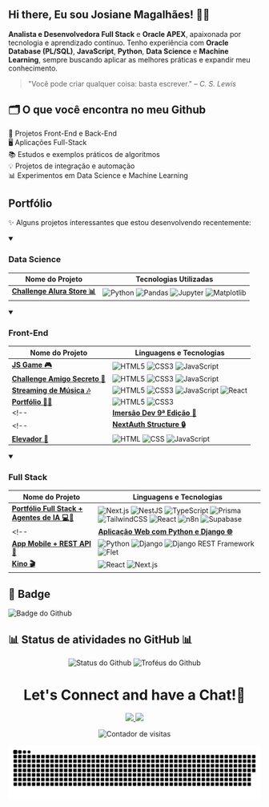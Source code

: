 ## Hi there, Eu sou Josiane Magalhães! 👩‍💻

**Analista e Desenvolvedora Full Stack** e **Oracle APEX**, apaixonada por tecnologia e aprendizado contínuo. Tenho experiência com **Oracle Database (PL/SQL)**, **JavaScript**, **Python**, **Data Science** e **Machine Learning**, sempre buscando aplicar as melhores práticas e expandir meu conhecimento.

> ⁠"Você pode criar qualquer coisa: basta escrever." – *C. S. Lewis*

## 🗂️ O que você encontra no meu Github

🚀 Projetos Front-End e Back-End  
🖥️ Aplicações Full-Stack  
📚 Estudos e exemplos práticos de algoritmos  
💡 Projetos de integração e automação  
📊 Experimentos em Data Science e Machine Learning

## Portfólio

✨ Alguns projetos interessantes que estou desenvolvendo recentemente:

<details open>
  <summary><h3>Data Science</h3></summary>
  
  | Nome do Projeto | Tecnologias Utilizadas |
  |------|-------|
  | **[Challenge Alura Store 📊](https://github.com/JosianeCMagalhaes/challenge-alura-store-data-science)** | ![Python](https://img.shields.io/badge/-Python-3776AB?style=flat-square&logo=python&logoColor=white) ![Pandas](https://img.shields.io/badge/-Pandas-150458?style=flat-square&logo=pandas&logoColor=white) ![Jupyter](https://img.shields.io/badge/-Jupyter-F37626?style=flat-square&logo=jupyter&logoColor=white) ![Matplotlib](https://img.shields.io/badge/-Matplotlib-11557C?style=flat-square) |

</details>

<details open>
  <summary><h3>Front-End</h3></summary>
  
  | Nome do Projeto | Linguagens e Tecnologias |
  |------|-------|
  | **[JS Game 🎮](https://github.com/JosianeCMagalhaes/js-game)** | ![HTML5](https://img.shields.io/badge/-HTML5-E34F26?style=flat-square&logo=html5&logoColor=white) ![CSS3](https://img.shields.io/badge/-CSS3-1572B6?style=flat-square&logo=css3&logoColor=white) ![JavaScript](https://img.shields.io/badge/-JavaScript-F7DF1E?style=flat-square&logo=javascript&logoColor=black) |
  | **[Challenge Amigo Secreto 🎁](https://github.com/JosianeCMagalhaes/challenge-amigo-secreto)** | ![HTML5](https://img.shields.io/badge/-HTML5-E34F26?style=flat-square&logo=html5&logoColor=white) ![CSS3](https://img.shields.io/badge/-CSS3-1572B6?style=flat-square&logo=css3&logoColor=white) ![JavaScript](https://img.shields.io/badge/-JavaScript-F7DF1E?style=flat-square&logo=javascript&logoColor=black) |
  | **[Streaming de Música 🎶](https://github.com/JosianeCMagalhaes/streaming-de-musica)** | ![HTML5](https://img.shields.io/badge/-HTML5-E34F26?style=flat-square&logo=html5&logoColor=white) ![CSS3](https://img.shields.io/badge/-CSS3-1572B6?style=flat-square&logo=css3&logoColor=white) ![JavaScript](https://img.shields.io/badge/-JavaScript-F7DF1E?style=flat-square&logo=javascript&logoColor=black) ![React](https://img.shields.io/badge/-React-61DAFB?style=flat-square&logo=react&logoColor=black) |
  | **[Portfólio 👩‍💻](https://github.com/JosianeCMagalhaes/portfolio)** | ![HTML5](https://img.shields.io/badge/-HTML5-E34F26?style=flat-square&logo=html5&logoColor=white) ![CSS3](https://img.shields.io/badge/-CSS3-1572B6?style=flat-square&logo=css3&logoColor=white) |
  <!--| **[Imersão Dev 9ª Edição 🤿](https://github.com/JosianeCMagalhaes/imersao_dev_9)** | ![HTML](https://img.shields.io/badge/HTML-E34F26?style=flat-square&logo=html5&logoColor=white) ![CSS](https://img.shields.io/badge/CSS-1572B6?style=flat-square&logo=css3&logoColor=white) ![JavaScript](https://img.shields.io/badge/JavaScript-F7DF1E?style=flat-square&logo=javascript&logoColor=black) |-->
  <!--| **[NextAuth Structure 🔒](https://github.com/JosianeCMagalhaes/next-auth-structure)** | ![Next.js](https://img.shields.io/badge/-Next.js-000000?style=flat-square&logo=nextdotjs&logoColor=white) ![NextAuth.js](https://img.shields.io/badge/-NextAuth.js-000000?style=flat-square&logo=auth0&logoColor=white) ![JWT](https://img.shields.io/badge/-JWT-000000?style=flat-square&logo=jsonwebtokens&logoColor=white) ![React](https://img.shields.io/badge/-React-61DAFB?style=flat-square&logo=react&logoColor=black) ![TypeScript](https://img.shields.io/badge/-TypeScript-3178C6?style=flat-square&logo=typescript&logoColor=white)
  | **[Elevador 🏢](https://github.com/JosianeCMagalhaes/elevador)** | ![HTML](https://img.shields.io/badge/-HTML-E34F26?style=flat-square&logo=html5&logoColor=white) ![CSS](https://img.shields.io/badge/-CSS-1572B6?style=flat-square&logo=css3&logoColor=white) ![JavaScript](https://img.shields.io/badge/-JavaScript-F7DF1E?style=flat-square&logo=javascript&logoColor=black) |-->

</details>

<!--details open>  
  <summary><h3>Back-End</h3></summary>  
  
  | Nome do Projeto | Linguagens e Tecnologias |
  |------|-------|
  | **[Controle de Finanças Pessoais 📊](https://github.com/JosianeCMagalhaes/controle-de-financas-pessoais)** | ![Python](https://img.shields.io/badge/Python-3776AB?style=flat-square&logo=python&logoColor=FFD43B) |
  | **[Desenvolvimento de uma REST API ⚙️](https://github.com/JosianeCMagalhaes/rest-api)** | ![Python](https://img.shields.io/badge/Python-3776AB?style=flat-square&logo=python&logoColor=FFD43B) ![Django](https://img.shields.io/badge/-Django-092E20?style=flat-square&logo=django&logoColor=white) ![Django REST Framework](https://img.shields.io/badge/-DRF-092E20?style=flat-square&logo=django&logoColor=white) |
  | **[FinTrack API 💰](https://github.com/JosianeCMagalhaes/fintrack-api)** | ![Node.js](https://img.shields.io/badge/-Node.js-339933?style=flat-square&logo=nodedotjs&logoColor=white) ![Express.js](https://img.shields.io/badge/-Express.js-000000?style=flat-square&logo=express&logoColor=white) ![PostgreSQL](https://img.shields.io/badge/-PostgreSQL-336791?style=flat-square&logo=postgresql&logoColor=white) ![Knex.js](https://img.shields.io/badge/-Knex.js-ff6600?style=flat-square&logo=knex&logoColor=white) ![Passport.js](https://img.shields.io/badge/-Passport.js-34E27A?style=flat-square&logo=passport&logoColor=white) ![JWT](https://img.shields.io/badge/-JWT-000000?style=flat-square&logo=jsonwebtokens&logoColor=white) ![Jest](https://img.shields.io/badge/-Jest-C21325?style=flat-square&logo=jest&logoColor=white)
  | **[FizzBuzz 📂](https://github.com/JosianeCMagalhaes/fizzbuzz)** | ![Elixir](https://img.shields.io/badge/-Elixir-4B275F?style=flat-square&logo=elixir&logoColor=white) ![Manipulação de Arquivos](https://img.shields.io/badge/-Manipulação%20de%20Arquivos-blueviolet?style=flat-square)
  | **[EXmon 🎮](https://github.com/JosianeCMagalhaes/exmon)** | ![Elixir](https://img.shields.io/badge/-Elixir-4B275F?style=flat-square&logo=elixir&logoColor=white) ![Jogo baseado em turnos](https://img.shields.io/badge/-Jogo%20Baseado%20em%20Turnos-yellowgreen?style=flat-square) ![Phoenix](https://img.shields.io/badge/-Phoenix-FF6600?style=flat-square&logo=phoenix&logoColor=white) ![Ecto](https://img.shields.io/badge/-Ecto-007ACC?style=flat-square) ![Tesla](https://img.shields.io/badge/-Tesla-00A3E0?style=flat-square) ![Mox](https://img.shields.io/badge/-Mox-6C757D?style=flat-square) ![Bypass](https://img.shields.io/badge/-Bypass-A020F0?style=flat-square) ![Fly.io](https://img.shields.io/badge/-Fly.io-008ECC?style=flat-square&logo=flydotio&logoColor=white)
  | **[Twix 🌐](https://github.com/JosianeCMagalhaes/twix)** | ![Elixir](https://img.shields.io/badge/-Elixir-4B275F?style=flat-square&logo=elixir&logoColor=white) ![GraphQL](https://img.shields.io/badge/-GraphQL-E10098?style=flat-square&logo=graphql&logoColor=white) ![Phoenix](https://img.shields.io/badge/-Phoenix-FF6600?style=flat-square&logo=phoenix&logoColor=white) ![Absinthe](https://img.shields.io/badge/-Absinthe-2F855A?style=flat-square) ![Subscriptions](https://img.shields.io/badge/-Subscriptions-FF4500?style=flat-square) ![Ecto](https://img.shields.io/badge/-Ecto-007ACC?style=flat-square) ![LiveView](https://img.shields.io/badge/-LiveView-005F87?style=flat-square) ![Fly.io](https://img.shields.io/badge/-Fly.io-008ECC?style=flat-square&logo=flydotio&logoColor=white)
  | **[Sorteio 🎲](https://github.com/JosianeCMagalhaes/sorteio)** | ![TypeScript](https://img.shields.io/badge/-TypeScript-3178C6?style=flat-square&logo=typescript&logoColor=white) |
  
</details-->

<details open>  
  <summary><h3>Full Stack</h3></summary>  
  
  | Nome do Projeto | Linguagens e Tecnologias |
  |------|-------|
  | **[Portfólio Full Stack + Agentes de IA 💻🤖](https://github.com/JosianeCMagalhaes/portfolio-josi)** | ![Next.js](https://img.shields.io/badge/Next.js-000000?style=flat-square&logo=nextdotjs&logoColor=white) ![NestJS](https://img.shields.io/badge/NestJS-E0234E?style=flat-square&logo=nestjs&logoColor=white) ![TypeScript](https://img.shields.io/badge/TypeScript-3178C6?style=flat-square&logo=typescript&logoColor=white) ![Prisma](https://img.shields.io/badge/Prisma-2D3748?style=flat-square&logo=prisma&logoColor=white) ![TailwindCSS](https://img.shields.io/badge/TailwindCSS-38B2AC?style=flat-square&logo=tailwindcss&logoColor=white) ![React](https://img.shields.io/badge/React-20232A?style=flat-square&logo=react&logoColor=61DAFB) ![n8n](https://img.shields.io/badge/n8n-0B60AD?style=flat-square&logo=n8n&logoColor=white) ![Supabase](https://img.shields.io/badge/Supabase-3ECF8E?style=flat-square&logo=supabase&logoColor=white) |
  <!--| **[Aplicação Web com Python e Django 🌐](https://github.com/JosianeCMagalhaes/aplicacao-web-python-django)** | ![Python](https://img.shields.io/badge/Python-3776AB?style=flat-square&logo=python&logoColor=FFD43B) ![Django](https://img.shields.io/badge/-Django-092E20?style=flat-square&logo=django&logoColor=white) |
  | **[App Mobile + REST API 📱](https://github.com/JosianeCMagalhaes/app-mobile-rest-api)** | ![Python](https://img.shields.io/badge/Python-3776AB?style=flat-square&logo=python&logoColor=FFD43B) ![Django](https://img.shields.io/badge/-Django-092E20?style=flat-square&logo=django&logoColor=white) ![Django REST Framework](https://img.shields.io/badge/-DRF-092E20?style=flat-square&logo=django&logoColor=white) ![Flet](https://img.shields.io/badge/-Flet-009CFF?style=flat-square&logo=flet&logoColor=white) |
  | **[Kino 🎬](https://github.com/JosianeCMagalhaes/kino)** | ![React](https://img.shields.io/badge/-React-61DAFB?style=flat-square&logo=react&logoColor=black) ![Next.js](https://img.shields.io/badge/-Next.js-000000?style=flat-square&logo=nextdotjs&logoColor=white) |-->

</details>

## 🏅 Badge

<div>
  <img width="233" src="https://github.com/user-attachments/assets/91498873-ccc5-47f9-adb4-f6afac74033e" alt="Badge do Github">
</div>

## 📊 Status de atividades no GitHub 📊

<div align="center">
  <img src="http://github-profile-summary-cards.vercel.app/api/cards/stats?username=JosianeCMagalhaes&theme=nord_dark" alt="Status do Github"/>
  <img src="https://github-profile-trophy.vercel.app/?username=JosianeCMagalhaes&theme=nord&column=6&margin-w=10" alt="Troféus do Github"/>
</div>

<h1 align="center">
  Let's Connect and have a Chat!💬
</h1>

<p align="center">
<a href="https://www.linkedin.com/in/josianemagalhaes/">
  <img height="50" src="https://user-images.githubusercontent.com/46517096/166973395-19676cd8-f8ec-4abf-83ff-da8243505b82.png"/>
</a>
<a href="mailto:josymagalhaes18@gmail.com">
  <img height="50" src="https://user-images.githubusercontent.com/46517096/166972883-f5f1d88c-0246-4374-88ac-ded0f2cf0699.png"/>
</a>
</p>

<p align="center">
  <img src="https://komarev.com/ghpvc/?username=JosianeCMagalhaes&color=blue&style=flat-square" alt="Contador de visitas" />
</p>

<div align="center">
  
  ![Snake animation](https://github.com/JosianeCMagalhaes/JosianeCMagalhaes/blob/output/github-contribution-grid-snake.svg)
  
</div>
